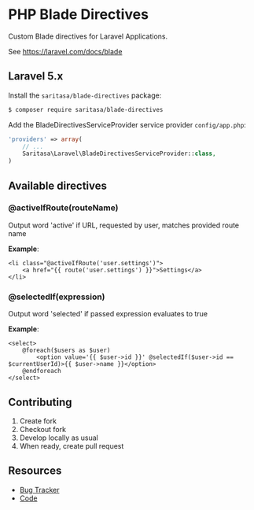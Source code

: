 # PHP Blade Directives

Custom Blade directives for Laravel Applications.

See https://laravel.com/docs/blade


## Laravel 5.x

Install the ```saritasa/blade-directives``` package:

```bash
$ composer require saritasa/blade-directives
```

Add the BladeDirectivesServiceProvider service provider ``config/app.php``:

```php
'providers' => array(
    // ...
    Saritasa\Laravel\BladeDirectivesServiceProvider::class,
)
```

## Available directives

### @activeIfRoute(routeName)
Output word 'active' if URL, requested by user, matches provided route name

**Example**:
```
<li class="@activeIfRoute('user.settings')">
    <a href="{{ route('user.settings') }}">Settings</a>
</li>
```

### @selectedIf(expression)
Output word 'selected' if passed expression evaluates to true

**Example**:
```
<select>
    @foreach($users as $user)
        <option value='{{ $user->id }}' @selectedIf($user->id == $currentUserId)>{{ $user->name }}</option>
    @endforeach
</select>
```

## Contributing

1. Create fork
2. Checkout fork
3. Develop locally as usual
4. When ready, create pull request

## Resources

* [Bug Tracker](http://github.com/saritasa/php-blade-directives/issues)
* [Code](http://github.com/saritasa/php-blade-directives)
